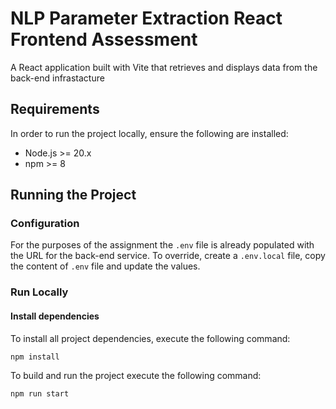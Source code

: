 # NLP Parameter Extraction React Frontend Assessment

A React application built with Vite that retrieves and displays data from the back-end infrastacture

## Requirements

In order to run the project locally, ensure the following are installed:

* Node.js >= 20.x
* npm >= 8

## Running the Project

### Configuration

For the purposes of the assignment the `.env` file is already populated with the URL for the back-end service.
To override, create a `.env.local` file, copy the content of `.env` file and update the values.

### Run Locally

#### Install dependencies

To install all project dependencies, execute the following command:

```bash
npm install
```

To build and run the project execute the following command:

```bash
npm run start
